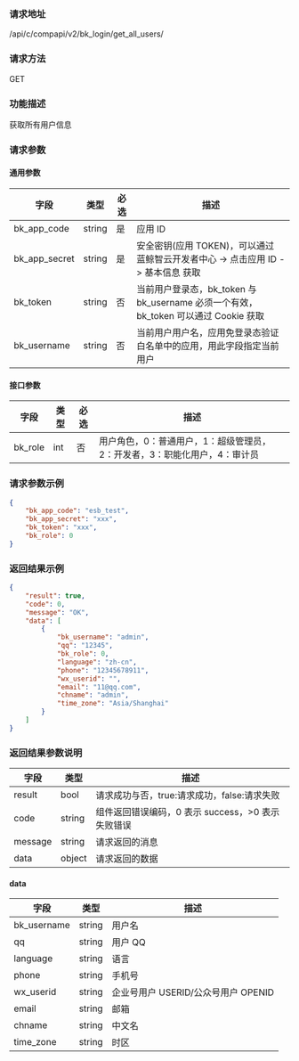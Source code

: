 ### 请求地址

/api/c/compapi/v2/bk_login/get_all_users/

### 请求方法

GET

### 功能描述

获取所有用户信息

### 请求参数

#### 通用参数

| 字段 | 类型 | 必选 | 描述 |
|--------------|--------|----|------------|
| bk_app_code | string | 是 | 应用 ID |
| bk_app_secret| string | 是 | 安全密钥(应用 TOKEN)，可以通过 蓝鲸智云开发者中心 -&gt; 点击应用 ID -&gt; 基本信息 获取 |
| bk_token | string | 否 | 当前用户登录态，bk_token 与 bk_username 必须一个有效， bk_token 可以通过 Cookie 获取 |
| bk_username | string | 否 | 当前用户用户名，应用免登录态验证白名单中的应用，用此字段指定当前用户 |

#### 接口参数

| 字段 | 类型 | 必选 | 描述 |
|---------|-----|----|---------------------|
| bk_role | int | 否 | 用户角色，0：普通用户，1：超级管理员，2：开发者，3：职能化用户，4：审计员 |

### 请求参数示例

```json
{
    "bk_app_code": "esb_test",
    "bk_app_secret": "xxx",
    "bk_token": "xxx",
    "bk_role": 0
}
```

### 返回结果示例

```json
{
    "result": true,
    "code": 0,
    "message": "OK",
    "data": [
        {
            "bk_username": "admin",
            "qq": "12345",
            "bk_role": 0,
            "language": "zh-cn",
            "phone": "12345678911",
            "wx_userid": "",
            "email": "11@qq.com",
            "chname": "admin",
            "time_zone": "Asia/Shanghai"
        }
    ]
}
```

### 返回结果参数说明

| 字段 | 类型 | 描述 |
|-----------|--------|-----------|
| result | bool | 请求成功与否，true:请求成功，false:请求失败 |
| code | string | 组件返回错误编码，0 表示 success，>0 表示失败错误 |
| message | string | 请求返回的消息 |
| data | object | 请求返回的数据 |

#### data

| 字段 | 类型 | 描述 |
|-------------|--------|--------|
| bk_username | string | 用户名 |
| qq | string | 用户 QQ |
| language | string | 语言 |
| phone | string | 手机号 |
| wx_userid | string | 企业号用户 USERID/公众号用户 OPENID |
| email | string | 邮箱 |
| chname | string | 中文名 |
| time_zone | string | 时区 |
